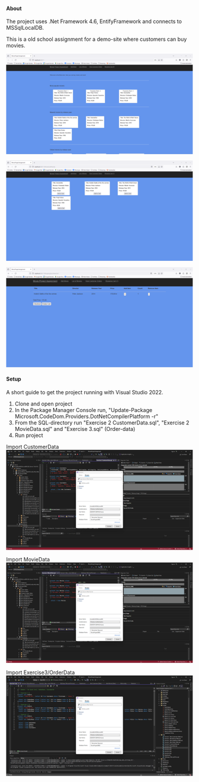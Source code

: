 
#### About

The project uses .Net Framework 4.6, EntifyFramework and connects to MSSqlLocalDB.

This is a old school assignment for a demo-site where customers can buy movies. 

![alt text](<https://github.com/LordEwens/MovieProjectAssignment/blob/master/Screenshots/007%20Index.png>)

![alt text](<https://github.com/LordEwens/MovieProjectAssignment/blob/master/Screenshots/008%20ListMovies.png>)

![alt text](<https://github.com/LordEwens/MovieProjectAssignment/blob/master/Screenshots/009%20ViewCart.png>)

#### Setup

A short guide to get the project running with Visual Studio 2022.

1. Clone and open project
2. In the Package Manager Console run, "Update-Package Microsoft.CodeDom.Providers.DotNetCompilerPlatform -r"
3. From the SQL-directory run "Exercise 2 CustomerData.sql", "Exercise 2 MovieData.sql" and "Exercise 3.sql" (Order-data)
4. Run project

Import CustomerData
![alt text](<https://github.com/LordEwens/MovieProjectAssignment/blob/master/Screenshots/002.png>)

Import MovieData
![alt text](<https://github.com/LordEwens/MovieProjectAssignment/blob/master/Screenshots/004%20Import%20MovieData.png>)

Import Exercise3/OrderData
![alt text](<https://github.com/LordEwens/MovieProjectAssignment/blob/master/Screenshots/005%20Import%20OrderData%20Excercise%203.png>)
